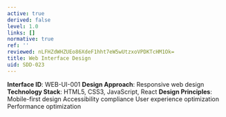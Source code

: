 ```yaml
---
active: true
derived: false
level: 1.0
links: []
normative: true
ref: ''
reviewed: nLFHZdWHZUEo86XdeF1hht7eW5wUtzxoVPDKTcHM1Ok=
title: Web Interface Design
uid: SDD-023
---
```


**Interface ID**: WEB-UI-001
**Design Approach**: Responsive web design
**Technology Stack**: HTML5, CSS3, JavaScript, React
**Design Principles**:
Mobile-first design
Accessibility compliance
User experience optimization
Performance optimization
